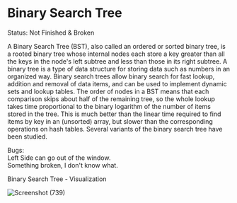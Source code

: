 # Binary Search Tree
Status: Not Finished & Broken

A Binary Search Tree (BST), also called an ordered or sorted binary tree, is a rooted binary tree whose internal nodes each store a key greater than all the keys in the node's left subtree and less than those in its right subtree. A binary tree is a type of data structure for storing data such as numbers in an organized way. Binary search trees allow binary search for fast lookup, addition and removal of data items, and can be used to implement dynamic sets and lookup tables. The order of nodes in a BST means that each comparison skips about half of the remaining tree, so the whole lookup takes time proportional to the binary logarithm of the number of items stored in the tree. This is much better than the linear time required to find items by key in an (unsorted) array, but slower than the corresponding operations on hash tables. Several variants of the binary search tree have been studied.

Bugs: </br>
  Left Side can go out of the window. </br>
  Something broken, I don't know what.

Binary Search Tree - Visualization

![Screenshot (739)](https://user-images.githubusercontent.com/40406575/80440911-5ed0b280-893c-11ea-8479-244cabe7d4b6.png)
